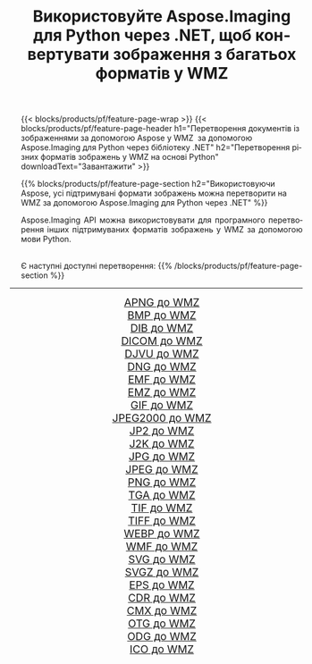 ﻿---
title: Використовуйте Aspose.Imaging для Python через .NET, щоб конвертувати зображення з багатьох форматів у WMZ 
weight: 3920
url: /uk/python-net/conversion/to/wmz/ 
lang: uk
langdirlevel: 2
locales: zh-hans,ja,it,ru,de,es,fr,nl,id,lt,pl,pt,vi,tr,ko,zh-hant,ar,hi,th,sv,cs,uk,he
description: Ви можете використовувати Aspose.Imaging для Python через бібліотеку .NET для перетворення різноманітних форматів у WMZ
---

{{< blocks/products/pf/feature-page-wrap >}}
{{< blocks/products/pf/feature-page-header h1="Перетворення документів із зображеннями за допомогою Aspose у WMZ  за допомогою Aspose.Imaging для Python через бібліотеку .NET" h2="Перетворення різних форматів зображень у WMZ на основі Python" downloadText="Завантажити" >}}


{{% blocks/products/pf/feature-page-section  h2="Використовуючи Aspose, усі підтримувані формати зображень можна перетворити на WMZ за допомогою Aspose.Imaging для Python через .NET" %}}
<p align=justify>Aspose.Imaging API можна використовувати для програмного перетворення інших підтримуваних форматів зображень у WMZ за допомогою мови Python.</p>
<br/>
Є наступні доступні перетворення:
{{% /blocks/products/pf/feature-page-section %}}
<div class="container-fluid productfamilypage bg-gray">
    <div class="convertypes bg-gray agp-content section">
        <div class="container">
		<hr style="margin-left:-20px;"/>
		<div class="row other-converters" style="gap: 10px;font-size: 19px;text-align:center;">
		    <div class='col-md-2 other-converter remove-lp remove-rp'><a href="/imaging/uk/python-net/conversion/apng-to-wmz/" style="padding:15px;">APNG до WMZ</a></div>
<div class='col-md-2 other-converter remove-lp remove-rp'><a href="/imaging/uk/python-net/conversion/bmp-to-wmz/" style="padding:15px;">BMP до WMZ</a></div>
<div class='col-md-2 other-converter remove-lp remove-rp'><a href="/imaging/uk/python-net/conversion/dib-to-wmz/" style="padding:15px;">DIB до WMZ</a></div>
<div class='col-md-2 other-converter remove-lp remove-rp'><a href="/imaging/uk/python-net/conversion/dicom-to-wmz/" style="padding:15px;">DICOM до WMZ</a></div>
<div class='col-md-2 other-converter remove-lp remove-rp'><a href="/imaging/uk/python-net/conversion/djvu-to-wmz/" style="padding:15px;">DJVU до WMZ</a></div>
<div class='col-md-2 other-converter remove-lp remove-rp'><a href="/imaging/uk/python-net/conversion/dng-to-wmz/" style="padding:15px;">DNG до WMZ</a></div>
<div class='col-md-2 other-converter remove-lp remove-rp'><a href="/imaging/uk/python-net/conversion/emf-to-wmz/" style="padding:15px;">EMF до WMZ</a></div>
<div class='col-md-2 other-converter remove-lp remove-rp'><a href="/imaging/uk/python-net/conversion/emz-to-wmz/" style="padding:15px;">EMZ до WMZ</a></div>
<div class='col-md-2 other-converter remove-lp remove-rp'><a href="/imaging/uk/python-net/conversion/gif-to-wmz/" style="padding:15px;">GIF до WMZ</a></div>
<div class='col-md-2 other-converter remove-lp remove-rp'><a href="/imaging/uk/python-net/conversion/jpeg2000-to-wmz/" style="padding:15px;">JPEG2000 до WMZ</a></div>
<div class='col-md-2 other-converter remove-lp remove-rp'><a href="/imaging/uk/python-net/conversion/jp2-to-wmz/" style="padding:15px;">JP2 до WMZ</a></div>
<div class='col-md-2 other-converter remove-lp remove-rp'><a href="/imaging/uk/python-net/conversion/j2k-to-wmz/" style="padding:15px;">J2K до WMZ</a></div>
<div class='col-md-2 other-converter remove-lp remove-rp'><a href="/imaging/uk/python-net/conversion/jpg-to-wmz/" style="padding:15px;">JPG до WMZ</a></div>
<div class='col-md-2 other-converter remove-lp remove-rp'><a href="/imaging/uk/python-net/conversion/jpeg-to-wmz/" style="padding:15px;">JPEG до WMZ</a></div>
<div class='col-md-2 other-converter remove-lp remove-rp'><a href="/imaging/uk/python-net/conversion/png-to-wmz/" style="padding:15px;">PNG до WMZ</a></div>
<div class='col-md-2 other-converter remove-lp remove-rp'><a href="/imaging/uk/python-net/conversion/tga-to-wmz/" style="padding:15px;">TGA до WMZ</a></div>
<div class='col-md-2 other-converter remove-lp remove-rp'><a href="/imaging/uk/python-net/conversion/tif-to-wmz/" style="padding:15px;">TIF до WMZ</a></div>
<div class='col-md-2 other-converter remove-lp remove-rp'><a href="/imaging/uk/python-net/conversion/tiff-to-wmz/" style="padding:15px;">TIFF до WMZ</a></div>
<div class='col-md-2 other-converter remove-lp remove-rp'><a href="/imaging/uk/python-net/conversion/webp-to-wmz/" style="padding:15px;">WEBP до WMZ</a></div>
<div class='col-md-2 other-converter remove-lp remove-rp'><a href="/imaging/uk/python-net/conversion/wmf-to-wmz/" style="padding:15px;">WMF до WMZ</a></div>
<div class='col-md-2 other-converter remove-lp remove-rp'><a href="/imaging/uk/python-net/conversion/svg-to-wmz/" style="padding:15px;">SVG до WMZ</a></div>
<div class='col-md-2 other-converter remove-lp remove-rp'><a href="/imaging/uk/python-net/conversion/svgz-to-wmz/" style="padding:15px;">SVGZ до WMZ</a></div>
<div class='col-md-2 other-converter remove-lp remove-rp'><a href="/imaging/uk/python-net/conversion/eps-to-wmz/" style="padding:15px;">EPS до WMZ</a></div>
<div class='col-md-2 other-converter remove-lp remove-rp'><a href="/imaging/uk/python-net/conversion/cdr-to-wmz/" style="padding:15px;">CDR до WMZ</a></div>
<div class='col-md-2 other-converter remove-lp remove-rp'><a href="/imaging/uk/python-net/conversion/cmx-to-wmz/" style="padding:15px;">CMX до WMZ</a></div>
<div class='col-md-2 other-converter remove-lp remove-rp'><a href="/imaging/uk/python-net/conversion/otg-to-wmz/" style="padding:15px;">OTG до WMZ</a></div>
<div class='col-md-2 other-converter remove-lp remove-rp'><a href="/imaging/uk/python-net/conversion/odg-to-wmz/" style="padding:15px;">ODG до WMZ</a></div>
<div class='col-md-2 other-converter remove-lp remove-rp'><a href="/imaging/uk/python-net/conversion/ico-to-wmz/" style="padding:15px;">ICO до WMZ</a></div>
                </div>
        </div>
    </div>
</div>
<br/>

